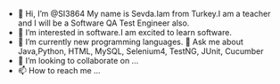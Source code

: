 - 👋 Hi, I’m @SI3864 My name is Sevda.Iam from Turkey.I am  a teacher and I will be a Software QA Test Engineer also. 
- 👀 I’m interested in software.I am excited to learn software.
- 🌱 I’m currently  new programming languages.
💬 Ask me about Java,Python, HTML, MySQL, Selenium4, TestNG, JUnit, Cucumber
- 💞️ I’m looking to collaborate on ...
- 📫 How to reach me ...

<!---
SI3864/SI3864 is a ✨ special ✨ repository because its `README.md` (this file) appears on your GitHub profile.
You can click the Preview link to take a look at your changes.
--->
